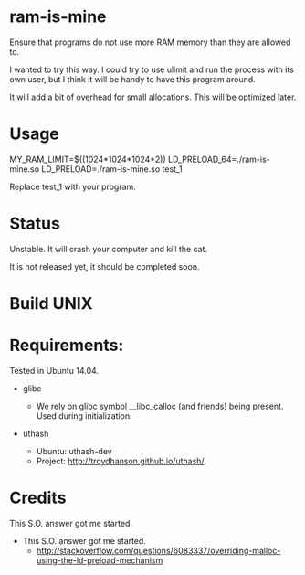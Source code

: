 ram-is-mine
===========

Ensure that programs do not use more RAM memory than they are allowed to.

I wanted to try this way. I could try to use ulimit and run the process with its own
user, but I think it will be handy to have this program around.

It will add a bit of overhead for small allocations. This will be optimized
later.

Usage
===========

MY\_RAM\_LIMIT=$((1024\*1024\*1024\*2))  LD\_PRELOAD\_64=./ram-is-mine.so LD\_PRELOAD=./ram-is-mine.so test\_1

Replace test\_1 with your program.

Status
===========

Unstable. It will crash your computer and kill the cat.

It is not released yet, it should be completed soon.

Build UNIX
===========

Requirements:
===========

Tested in Ubuntu 14.04.

* glibc
  * We rely on glibc symbol _\_libc\_calloc (and friends) being present. Used during initialization.

* uthash
  * Ubuntu: uthash-dev
  * Project: http://troydhanson.github.io/uthash/.

Credits
===========

This S.O. answer got me started.

* This S.O. answer got me started.
  * http://stackoverflow.com/questions/6083337/overriding-malloc-using-the-ld-preload-mechanism
